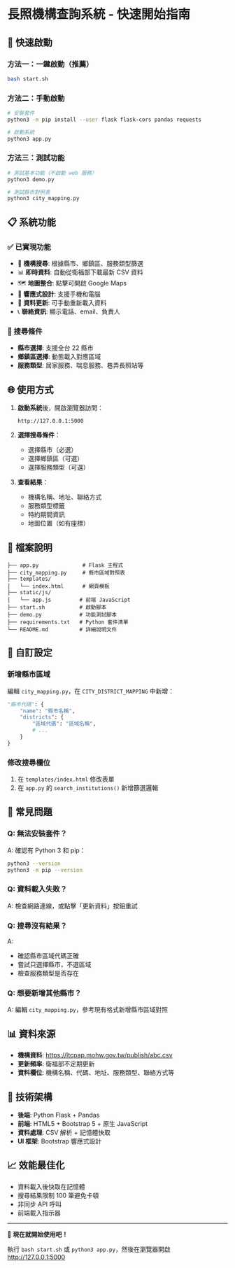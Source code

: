 # 長照機構查詢系統 - 快速開始指南

## 🚀 快速啟動

### 方法一：一鍵啟動（推薦）
```bash
bash start.sh
```

### 方法二：手動啟動
```bash
# 安裝套件
python3 -m pip install --user flask flask-cors pandas requests

# 啟動系統
python3 app.py
```

### 方法三：測試功能
```bash
# 測試基本功能（不啟動 web 服務）
python3 demo.py

# 測試縣市對照表
python3 city_mapping.py
```

## 📋 系統功能

### ✅ 已實現功能
- 🏥 **機構搜尋**: 根據縣市、鄉鎮區、服務類型篩選
- 📊 **即時資料**: 自動從衛福部下載最新 CSV 資料
- 🗺️ **地圖整合**: 點擊可開啟 Google Maps
- 📱 **響應式設計**: 支援手機和電腦
- 🔄 **資料更新**: 可手動重新載入資料
- 📞 **聯絡資訊**: 顯示電話、email、負責人

### 🎯 搜尋條件
- **縣市選擇**: 支援全台 22 縣市
- **鄉鎮區選擇**: 動態載入對應區域
- **服務類型**: 居家服務、喘息服務、巷弄長照站等

## 🌐 使用方式

1. **啟動系統**後，開啟瀏覽器訪問：
   ```
   http://127.0.0.1:5000
   ```

2. **選擇搜尋條件**：
   - 選擇縣市（必選）
   - 選擇鄉鎮區（可選）
   - 選擇服務類型（可選）

3. **查看結果**：
   - 機構名稱、地址、聯絡方式
   - 服務類型標籤
   - 特約期間資訊
   - 地圖位置（如有座標）

## 📁 檔案說明

```
├── app.py              # Flask 主程式
├── city_mapping.py     # 縣市區域對照表
├── templates/
│   └── index.html      # 網頁模板
├── static/js/
│   └── app.js         # 前端 JavaScript
├── start.sh           # 啟動腳本
├── demo.py            # 功能測試腳本
├── requirements.txt   # Python 套件清單
└── README.md          # 詳細說明文件
```

## 🔧 自訂設定

### 新增縣市區域
編輯 `city_mapping.py`，在 `CITY_DISTRICT_MAPPING` 中新增：
```python
"縣市代碼": {
    "name": "縣市名稱",
    "districts": {
        "區域代碼": "區域名稱",
        # ...
    }
}
```

### 修改搜尋欄位
1. 在 `templates/index.html` 修改表單
2. 在 `app.py` 的 `search_institutions()` 新增篩選邏輯

## 🐛 常見問題

### Q: 無法安裝套件？
A: 確認有 Python 3 和 pip：
```bash
python3 --version
python3 -m pip --version
```

### Q: 資料載入失敗？
A: 檢查網路連線，或點擊「更新資料」按鈕重試

### Q: 搜尋沒有結果？
A: 
- 確認縣市區域代碼正確
- 嘗試只選擇縣市，不選區域
- 檢查服務類型是否存在

### Q: 想要新增其他縣市？
A: 編輯 `city_mapping.py`，參考現有格式新增縣市區域對照

## 📊 資料來源

- **機構資料**: https://ltcpap.mohw.gov.tw/publish/abc.csv
- **更新頻率**: 衛福部不定期更新
- **資料欄位**: 機構名稱、代碼、地址、服務類型、聯絡方式等

## 🎨 技術架構

- **後端**: Python Flask + Pandas
- **前端**: HTML5 + Bootstrap 5 + 原生 JavaScript
- **資料處理**: CSV 解析 + 記憶體快取
- **UI 框架**: Bootstrap 響應式設計

## 📈 效能最佳化

- 資料載入後快取在記憶體
- 搜尋結果限制 100 筆避免卡頓
- 非同步 API 呼叫
- 前端載入指示器

---

**🎉 現在就開始使用吧！**

執行 `bash start.sh` 或 `python3 app.py`，然後在瀏覽器開啟 http://127.0.0.1:5000